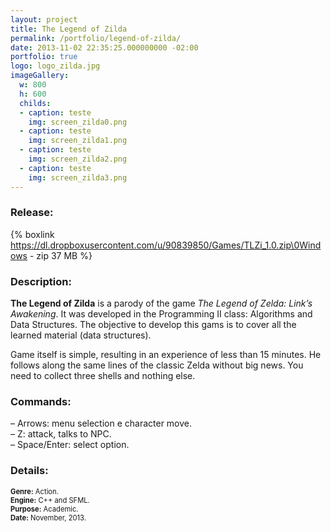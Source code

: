 ```yaml
---
layout: project
title: The Legend of Zilda
permalink: /portfolio/legend-of-zilda/
date: 2013-11-02 22:35:25.000000000 -02:00
portfolio: true
logo: logo_zilda.jpg
imageGallery:
  w: 800
  h: 600
  childs:
  - caption: teste
    img: screen_zilda0.png
  - caption: teste
    img: screen_zilda1.png
  - caption: teste
    img: screen_zilda2.png
  - caption: teste
    img: screen_zilda3.png
---
```


 <span/>

### Release:

{% boxlink https://dl.dropboxusercontent.com/u/90839850/Games/TLZi_1.0.zip\0Windows - zip 37 MB %}

### Description:

__The Legend of Zilda__ is a parody of the game _The Legend of Zelda: Link’s Awakening_. It was developed in the Programming II class: Algorithms and Data Structures. The objective to develop this gams is to cover all the learned material (data structures).

Game itself is simple, resulting in an experience of less than 15 minutes. He follows along the same lines of the classic Zelda without big news. You need to collect three shells and nothing else.

### Commands:

– Arrows: menu selection e character move.<br>
– Z: attack, talks to NPC.<br>
– Space/Enter: select option.<br>

### Details:
<p style="font-size:0.8em">
<strong>Genre:</strong> Action.<br>
<strong>Engine:</strong> C++ and SFML.<br>
<strong>Purpose:</strong> Academic.<br>
<strong>Date:</strong> November, 2013.<br>
</p>
